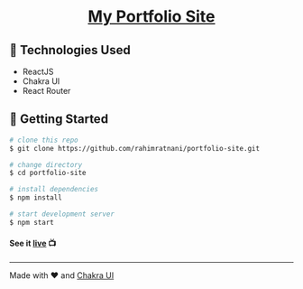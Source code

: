 <p align="center">
  <a href="https://rahimratnani.com">
    <h1 align="center">My Portfolio Site</h1>
  </a>
</p> 



## :wrench: Technologies Used
- ReactJS
- Chakra UI
- React Router

## :rocket: Getting Started
```bash
# clone this repo
$ git clone https://github.com/rahimratnani/portfolio-site.git

# change directory
$ cd portfolio-site

# install dependencies
$ npm install

# start development server
$ npm start
```

#### See it [live](https://rahimratnani.netlify.app/) :tv:

----
Made with :heart: and [Chakra UI](https://chakra-ui.com/)
